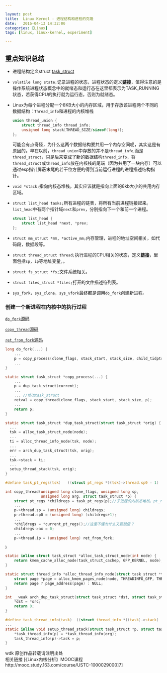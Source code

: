 ```yaml
---

layout: post
title:  Linux Kernel - 进程结构和进程的克隆
date:   2016-04-13 14:32:00
categories: [Linux]
tags: [linux, linux-kernel, experiment]

---
```


## 重点知识总结
- 进程结构定义struct [task_struct][1]
- `volatile long state;`记录进程的状态，进程状态的定义[**链接**][2]，值得注意的是操作系统进程状态概念中的就绪态和运行态在这里都表示为TASK_RUNNING状态，若获得CPU的执行就为运行态，否则为就绪态。
- Linux为每个进程分配一个8KB大小的内存区域，用于存放该进程两个不同的数据结构：`Thread_info`和进程的内核堆栈

    ``` C
    union thread_union {
    	struct thread_info thread_info;
    	unsigned long stack[THREAD_SIZE/sizeof(long)];
    };
    ```

    可能会有点奇怪，为什么这两个数据结构要共用一个内存空间呢，其实这是有原因的，早在以前，`thread_union`中存放的并不是`thread_info`,而是`thread_struct`，只是后来变成了新的数据结构`thread_info`，将`thread_struct`或`thread_info`放在内核栈的尾端（因为共用了一块内存）可以通过esp指针屏蔽末尾的若干位方便的得到当前运行进程的进程描述结构指针。

- `void *stack;`指向内核态堆栈。其实应该就是指向上面的8kb大小的共用内存区域。
- `struct list_head tasks;`所有进程的链表，将所有当前进程链接起来。`list_head`中有两个指针域`next`和`prev`，分别指向下一个和前一个进程。

    ``` C
    struct list_head {
        struct list_head *next, *prev;
    };
    ```

- `struct mm_struct *mm, *active_mm;`内存管理，进程的地址空间相关，如代码段，数据段等。
- `struct thread_struct thread;`执行进程的CPU相关的状态，定义[**链接**][3]，里面包括`sp`，`ip`等地址变量，。
- `struct fs_struct *fs;`文件系统相关。
- `struct files_struct *files;`打开的文件描述符列表。
- `sys_fork`，`sys_clone`，`sys_vfork`最终都是调用`do_fork`创建新进程。

### 创建一个新进程在内核中的执行过程
[`do_fork`源码][4]

[`copy_thread`源码][5]

[`ret_from_fork`源码][6]

``` C
long do_fork(...) {
    ...
    p = copy_process(clone_flags, stack_start, stack_size, child_tidptr, NULL, trace);
    ...
}

static struct task_struct *copy_process(...) {
    ...
    p = dup_task_struct(current);
    ...
    ... //修改task_struct
    retval = copy_thread(clone_flags, stack_start, stack_size, p);
    ...
    return p;
}

static struct task_struct *dup_task_struct(struct task_struct *orig) {
  ...
  tsk = alloc_task_struct_node(node);
  ...
  ti = alloc_thread_info_node(tsk, node);
  ...
  err = arch_dup_task_struct(tsk, orig);
  ...
  tsk->stack = ti;
  ...
  setup_thread_stack(tsk, orig);
}

#define task_pt_regs(tsk)	((struct pt_regs *)(tsk)->thread.sp0 - 1)

int copy_thread(unsigned long clone_flags, unsigned long sp,
                unsigned long arg, struct task_struct *p) {
    struct pt_regs *childregs = task_pt_regs(p);//子进程的内核态堆栈，pt_regs就是栈底内容的容器，这里是找到栈底内容的地址赋值给childregs。
    ...
    p->thread.sp = (unsigned long) childregs;
    p->thread.sp0 = (unsigned long) (childregs+1);
    ...
    *childregs = *current_pt_regs();//这里不懂为什么又要赋值？
    childregs->ax = 0;
    ...
    p->thread.ip = (unsigned long) ret_from_fork;

｝

static inline struct task_struct *alloc_task_struct_node(int node) {
    return kmem_cache_alloc_node(task_struct_cachep, GFP_KERNEL, node);
}

static struct thread_info *alloc_thread_info_node(struct task_struct *tsk, int node) {
    struct page *page = alloc_kmem_pages_node(node, THREADINFO_GFP, THREAD_SIZE_ORDER);
    return page ? page_address(page) : NULL;
}

int __weak arch_dup_task_struct(struct task_struct *dst, struct task_struct *src) {
    *dst = *src;
    return 0;
}

#define task_thread_info(task)	((struct thread_info *)(task)->stack)
...
static inline void setup_thread_stack(struct task_struct *p, struct task_struct *org) {
    *task_thread_info(p) = *task_thread_info(org);
    task_thread_info(p)->task = p;
}
```


wdk 原创作品转载请注明出处  
相关链接 [《Linux内核分析》MOOC课程http://mooc.study.163.com/course/USTC-1000029000]7]

[1]: http://codelab.shiyanlou.com/xref/linux-3.18.6/include/linux/sched.h#task_struct
[2]: http://codelab.shiyanlou.com/xref/linux-3.18.6/include/linux/sched.h#203
[3]: http://codelab.shiyanlou.com/xref/linux-3.18.6/arch/x86/include/asm/processor.h#thread_struct
[4]: http://codelab.shiyanlou.com/xref/linux-3.18.6/kernel/fork.c#do_fork
[5]: http://codelab.shiyanlou.com/xref/linux-3.18.6/arch/x86/kernel/process_32.c#copy_thread
[6]: http://codelab.shiyanlou.com/xref/linux-3.18.6/arch/x86/kernel/entry_32.S#290
[7]: http://mooc.study.163.com/course/USTC-1000029000
